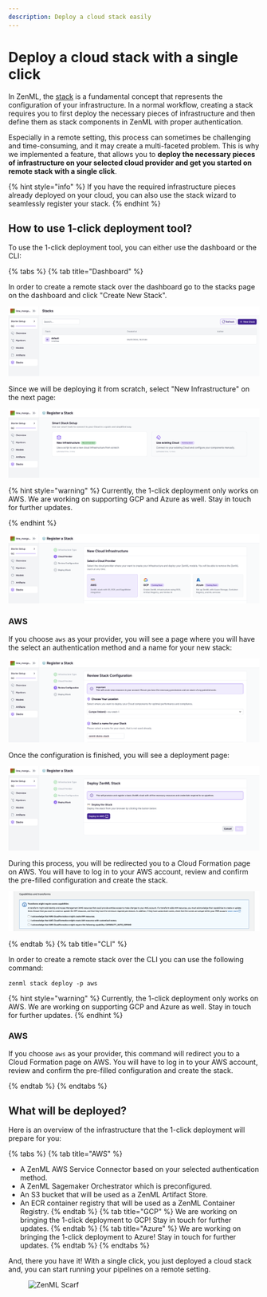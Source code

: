 ```yaml
---
description: Deploy a cloud stack easily
---
```


# Deploy a cloud stack with a single click

In ZenML, the [stack]() is a fundamental concept that represents the 
configuration of your infrastructure. In a normal workflow, creating a stack
requires you to first deploy the necessary pieces of infrastructure and then 
define them as stack components in ZenML with proper authentication.

Especially in a remote setting, this process can sometimes be challenging and 
time-consuming, and it may create a multi-faceted problem. This is why we 
implemented a feature, that allows you to **deploy the necessary pieces of 
infrastructure on your selected cloud provider and get you started on remote 
stack with a single click**.

{% hint style="info" %}
If you have the required infrastructure pieces already deployed on your cloud, 
you can also use the stack wizard to seamlessly register your stack.
{% endhint %}

## How to use 1-click deployment tool?

To use the 1-click deployment tool, you can either use the dashboard or 
the CLI:

{% tabs %}
{% tab title="Dashboard" %}

In order to create a remote stack over the dashboard go to the stacks page 
on the dashboard and click "Create New Stack".

![The new stacks page](../../.gitbook/assets/register_stack_button.png)

Since we will be deploying it from scratch, select "New Infrastructure" on the
next page:

![Options for registering a stack](../../.gitbook/assets/register_stack_page.png)

{% hint style="warning" %}
Currently, the 1-click deployment only works on AWS. We are working on 
supporting GCP and Azure as well. Stay in touch for further updates.

{% endhint %}

![Choosing a cloud provider](../../.gitbook/assets/deploy_stack_selection.png)

### AWS

If you choose `aws` as your provider, you will see a page where you will have 
the select an authentication method and a name for your new stack:

![Configuring the new stack](../../.gitbook/assets/deploy_stack_aws.png)

Once the configuration is finished, you will see a deployment page:

![Deploying the new stack](../../.gitbook/assets/deploy_stack_aws_2.png)

During this process, you  will be redirected you to a Cloud Formation page 
on AWS. You will have to log in to your AWS account, review and confirm the 
pre-filled configuration and create the stack.

![Finalizing the new stack](../../.gitbook/assets/deploy_stack_aws_cloudformation.png)

{% endtab %}
{% tab title="CLI" %}

In order to create a remote stack over the CLI you can use the following 
command:

```shell
zenml stack deploy -p aws
```

{% hint style="warning" %}
Currently, the 1-click deployment only works on AWS. We are working on 
supporting GCP and Azure as well. Stay in touch for further updates.
{% endhint %}

### AWS 

If you choose `aws` as your provider, this command will redirect you to 
a Cloud Formation page on AWS. You will have to log in to your AWS 
account, review and confirm the pre-filled configuration and create the stack.


{% endtab %}
{% endtabs %}

## What will be deployed?

Here is an overview of the infrastructure that the 1-click deployment will
prepare for you:

{% tabs %}
{% tab title="AWS" %}
- A ZenML AWS Service Connector based on your selected authentication method.
- A ZenML Sagemaker Orchestrator which is preconfigured.
- An S3 bucket that will be used as a ZenML Artifact Store.
- An ECR container registry that will be used as a ZenML Container Registry.
{% endtab %}
{% tab title="GCP" %}
We are working on bringing the 1-click deployment to GCP! Stay in
touch for further updates.
{% endtab %}
{% tab title="Azure" %}
We are working on bringing the 1-click deployment to Azure! Stay in
touch for further updates.
{% endtab %}
{% endtabs %}

And, there you have it! With a single click, you just deployed a cloud stack 
and, you can start running your pipelines on a remote setting.

<figure><img src="https://static.scarf.sh/a.png?x-pxid=f0b4f458-0a54-4fcd-aa95-d5ee424815bc" alt="ZenML Scarf"><figcaption></figcaption></figure>
